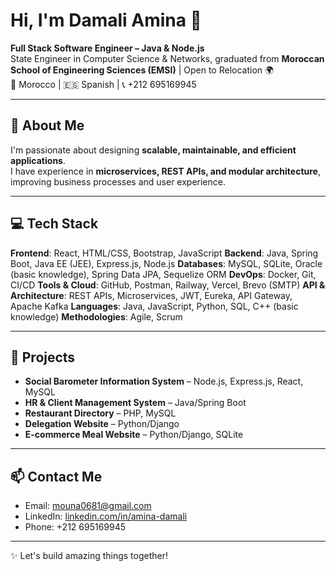 # Hi, I'm Damali Amina 👋

**Full Stack Software Engineer – Java & Node.js**  
State Engineer in Computer Science & Networks, graduated from **Moroccan School of Engineering Sciences (EMSI)** | Open to Relocation 🌍  
📍 Morocco | 🇪🇸 Spanish | 📞 +212 695169945  

---

## 🚀 About Me
I'm passionate about designing **scalable, maintainable, and efficient applications**.  
I have experience in **microservices, REST APIs, and modular architecture**, improving business processes and user experience.

---

## 💻 Tech Stack

**Frontend**: React, HTML/CSS, Bootstrap, JavaScript
**Backend**: Java, Spring Boot, Java EE (JEE), Express.js, Node.js
**Databases**: MySQL, SQLite, Oracle (basic knowledge), Spring Data JPA, Sequelize ORM
**DevOps**: Docker, Git, CI/CD
**Tools & Cloud**: GitHub, Postman, Railway, Vercel, Brevo (SMTP)
**API & Architecture**: REST APIs, Microservices, JWT, Eureka, API Gateway, Apache Kafka
**Languages**: Java, JavaScript, Python, SQL, C++ (basic knowledge)
**Methodologies**: Agile, Scrum


---

## 📂 Projects

- **Social Barometer Information System** – Node.js, Express.js, React, MySQL  
- **HR & Client Management System** – Java/Spring Boot  
- **Restaurant Directory** – PHP, MySQL  
- **Delegation Website** – Python/Django  
- **E-commerce Meal Website** – Python/Django, SQLite  

---

## 📫 Contact Me
- Email: mouna0681@gmail.com  
- LinkedIn: [linkedin.com/in/amina-damali](https://linkedin.com/in/amina-damali)  
- Phone: +212 695169945  

---

✨ Let's build amazing things together!

